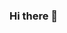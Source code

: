 ### Hi there 👋

<!---[![Linkedin](https://img.shields.io/badge/-LinkedIn-blue?style=flat&logo=Linkedin&logoColor=white&link=https://www.linkedin.com/in/khuong-quynh-long-472ba5212/)](https://www.linkedin.com/in/khuong-quynh-long-472ba5212/)--->


<!---I'm Long, a PhD student in Epidemiology at University of Pennsylvania--->

<!---- 📖 Research interests: clinical trials, causal inference--->

<!---- 💻 I use `R`, `Stata`, and `SAS` for data analysis--->

<!---- 😍 I like playing piano 🎹, badminton🏸, and sleeping 😂--->

<!---- 🖐️ Pronouns: he/him--->

